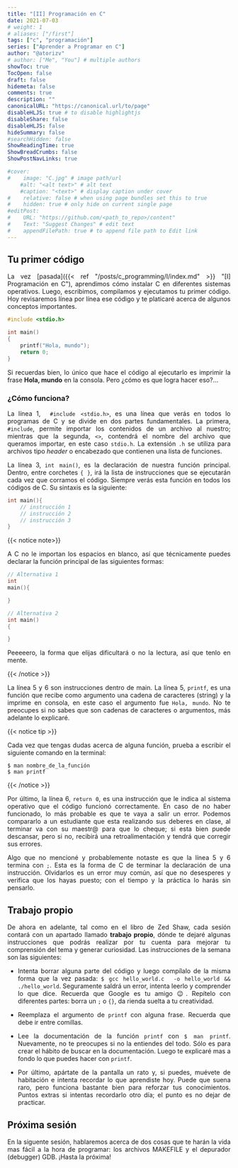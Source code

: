 ```yaml
---
title: "[II] Programación en C"
date: 2021-07-03
# weight: 1
# aliases: ["/first"]
tags: ["c", "programación"]
series: ["Aprender a Programar en C"]
author: "@atorizv"
# author: ["Me", "You"] # multiple authors
showToc: true
TocOpen: false
draft: false
hidemeta: false
comments: true
description: ""
canonicalURL: "https://canonical.url/to/page"
disableHLJS: true # to disable highlightjs
disableShare: false
disableHLJS: false
hideSummary: false
#searchHidden: false
ShowReadingTime: true
ShowBreadCrumbs: false
ShowPostNavLinks: true

#cover:
#    image: "C.jpg" # image path/url
    #alt: "<alt text>" # alt text
    #caption: "<text>" # display caption under cover
#    relative: false # when using page bundles set this to true
#    hidden: true # only hide on current single page
#editPost:
#    URL: "https://github.com/<path_to_repo>/content"
#    Text: "Suggest Changes" # edit text
#    appendFilePath: true # to append file path to Edit link
---
```

<div style="text-align: justify"> 

## Tu primer código 
La vez [pasada]({{< ref "/posts/c_programming/I/index.md" >}} "[I] Programación en C"), aprendimos cómo instalar C en diferentes sistemas operativos. Luego, escribimos, compilamos y ejecutamos tu primer código. Hoy revisaremos línea por línea ese código y te platicaré acerca de algunos conceptos importantes.

```c {linenos=table,linenostart=1}
#include <stdio.h>

int main() 
{
    printf("Hola, mundo");
    return 0;
}
```
Si recuerdas bien, lo único que hace el código al ejecutarlo es imprimir la frase **Hola, mundo** en la consola. Pero ¿cómo es que logra hacer eso?...


### ¿Cómo funciona?
La línea 1, ` #include <stdio.h>`, es una línea que verás en todos lo programas de C y se divide en dos partes fundamentales. La primera, `#include`, permite importar los contenidos de un archivo al nuestro; mientras que la segunda, `<>`, contendrá el nombre del archivo que queramos importar, en este caso `stdio.h`. La  extensión `.h` se utiliza para archivos tipo *header* o encabezado que contienen una lista de funciones.

La línea 3, `int main()`, es la declaración de nuestra función principal. Dentro, entre corchetes `{ }`, irá la lista de instrucciones que se ejecutarán cada vez que corramos el código. Siempre verás esta función en todos los códigos de C. Su sintaxis es la siguiente:

```c
int main(){
    // instrucción 1
    // instrucción 2
    // instrucción 3
}
```
{{< notice note>}}

A C no le importan los espacios en blanco, así que técnicamente puedes declarar la función principal de las siguientes formas:

```c
// Alternativa 1
int 
main(){

}

// Alternativa 2
int main()
{

}
```
Peeeeero, la forma que elijas dificultará o no la lectura, así que tenlo en mente.

{{< /notice >}}

La línea 5 y 6 son instrucciones dentro de main. La línea 5, `printf`, es una función que recibe como argumento una cadena de caracteres (string) y la imprime en consola, en este caso el argumento fue `Hola, mundo`. No te preocupes si no sabes que son cadenas de caracteres o argumentos, más adelante lo explicaré.

{{< notice tip >}}

Cada vez que tengas dudas acerca de alguna función, prueba a escribir el siguiente comando en la terminal:

``` shell
$ man nombre_de_la_función
$ man printf
```

{{< /notice >}}

Por último, la línea 6, `return 0`, es una instrucción que le indica al sistema operativo que el código funcionó correctamente. En caso de no haber funcionado, lo más probable es que te vaya a salir un error. Podemos compararlo a un estudiante que esta realizando sus deberes en clase, al terminar va con su maestr@ para que lo cheque; si esta bien puede descansar, pero si no, recibirá una retroalimentación y tendrá que corregir sus errores.

Algo que no mencioné y probablemente notaste es que la línea 5 y 6 termina con `;`. Esta es la forma de C de terminar la declaración de una instrucción. Olvidarlos es un error muy común, así que no desesperes y verifica que los hayas puesto; con el tiempo y la práctica lo harás sin pensarlo.

## Trabajo propio
De ahora en adelante, tal como en el libro de Zed Shaw, cada sesión contará con un apartado llamado **trabajo propio**, dónde te dejaré algunas instrucciones que podrás realizar por tu cuenta para mejorar tu comprensión del tema y generar curiosidad. Las instrucciones de la semana son las siguientes:

- Intenta borrar alguna parte del código y luego compílalo de la misma forma que la vez pasada: `$ gcc hello_world.c  -o hello_world && ./hello_world`. Seguramente saldrá un error, intenta leerlo y comprender lo que dice. Recuerda que Google es tu amigo 😉. Repítelo con diferentes partes: borra un `;` o `{}`, da rienda suelta a tu creatividad.

- Reemplaza el argumento de `printf` con alguna frase. Recuerda que debe ir entre comillas.

- Lee la documentación de la función `printf` con `$ man printf`. Nuevamente, no te preocupes si no la entiendes del todo. Sólo es para crear el hábito de buscar en la documentación. Luego te explicaré mas a fondo lo que puedes hacer con `printf`.

- Por último, apártate de la pantalla un rato y, si puedes, muévete de habitación e intenta recordar lo que aprendiste hoy. Puede que suena raro, pero funciona bastante bien para reforzar tus conocimientos. Puntos extras si intentas recordarlo otro día; el punto es no dejar de practicar.

## Próxima sesión
En la siguente sesión, hablaremos acerca de dos cosas que te harán la vida mas fácil a la hora de programar: los archivos MAKEFILE y el depurador (debugger) GDB. ¡Hasta la próxima!


</div>
